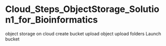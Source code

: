 # Cloud_Steps_ObjectStorage_Solution1_for_Bioinformatics
object storage on cloud
create bucket
upload object
upload folders
Launch bucket
